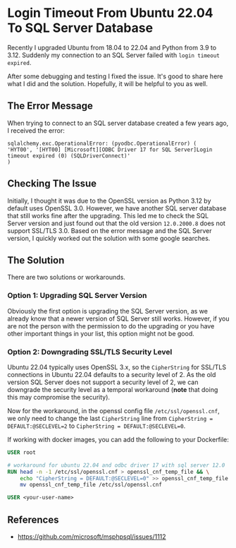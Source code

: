 # Login Timeout From Ubuntu 22.04 To SQL Server Database

Recently I upgraded Ubuntu from 18.04 to 22.04 and Python from 3.9 to 3.12. Suddenly my connection to an SQL Server failed with `login timeout expired`.

After some debugging and testing I fixed the issue. It's good to share here what I did and the solution. Hopefully, it will be helpful to you as well.

## The Error Message
When trying to connect to an SQL server database created a few years ago, I received the error:
```
sqlalchemy.exc.OperationalError: (pyodbc.OperationalError) (
'HYT00', '[HYT00] [Microsoft][ODBC Driver 17 for SQL Server]Login timeout expired (0) (SQLDriverConnect)'
)
```

## Checking The Issue
Initially, I thought it was due to the OpenSSL version as Python 3.12 by default uses OpenSSL 3.0. However, we have another SQL server database that still works fine after the upgrading. This led me to check the SQL Server version and just found out that the old version `12.0.2000.8` does not support SSL/TLS 3.0. Based on the error message and the SQL Server version, I quickly worked out the solution with some google searches.

## The Solution
There are two solutions or workarounds.

### Option 1: Upgrading SQL Server Version
Obviously the first option is upgrading the SQL Server version, as we already know that a newer version of SQL Server still works. However, if you are not the person with the permission to do the upgrading or you have other important things in your list, this option might not be good.

### Option 2: Downgrading SSL/TLS Security Level
Ubuntu 22.04 typically uses OpenSSL 3.x, so the `CipherString` for SSL/TLS connections in Ubuntu 22.04 defaults to a security level of 2. As the old version SQL Server does not support a security level of 2, we can downgrade the security level as a temporal workaround (**note** that doing this may compromise the security).

Now for the workaround, in the openssl config file `/etc/ssl/openssl.cnf`, we only need to change the last `CipherString` line from `CipherString = DEFAULT:@SECLEVEL=2` to `CipherString = DEFAULT:@SECLEVEL=0`.

If working with docker images, you can add the following to your Dockerfile:
```dockerfile
USER root

# workaround for ubuntu 22.04 and odbc driver 17 with sql server 12.0
RUN head -n -1 /etc/ssl/openssl.cnf > openssl_cnf_temp_file && \
    echo "CipherString = DEFAULT:@SECLEVEL=0" >> openssl_cnf_temp_file && \
    mv openssl_cnf_temp_file /etc/ssl/openssl.cnf

USER <your-user-name>
```

## References
- https://github.com/microsoft/msphpsql/issues/1112
